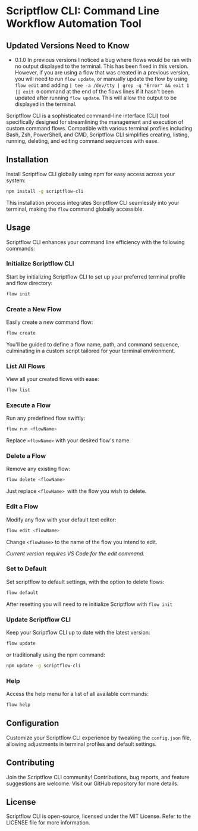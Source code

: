 # Scriptflow CLI: Command Line Workflow Automation Tool

## Updated Versions Need to Know
- 0.1.0
    In previous versions I noticed a bug where flows would be ran with no output displayed to the terminal. This has been fixed in this version. However, if you are using a flow that was created in a previous version, you will need to run `flow update`, or manually update the flow by using `flow edit` and adding `| tee -a /dev/tty | grep -q "Error" && exit 1 || exit 0` command at the end of the flows lines if it hasn't been updated after running `flow update`. This will allow the output to be displayed in the terminal.

Scriptflow CLI is a sophisticated command-line interface (CLI) tool specifically designed for streamlining the management and execution of custom command flows. Compatible with various terminal profiles including Bash, Zsh, PowerShell, and CMD, Scriptflow CLI simplifies creating, listing, running, deleting, and editing command sequences with ease.

## Installation
Install Scriptflow CLI globally using npm for easy access across your system:

```bash
npm install -g scriptflow-cli
```
This installation process integrates Scriptflow CLI seamlessly into your terminal, making the `flow` command globally accessible.

## Usage
Scriptflow CLI enhances your command line efficiency with the following commands:

### Initialize Scriptflow CLI
Start by initializing Scriptflow CLI to set up your preferred terminal profile and flow directory:

```bash
flow init
```

### Create a New Flow
Easily create a new command flow:

```bash
flow create
```
You'll be guided to define a flow name, path, and command sequence, culminating in a custom script tailored for your terminal environment.

### List All Flows
View all your created flows with ease:

```bash
flow list
```

### Execute a Flow
Run any predefined flow swiftly:

```bash
flow run <flowName>
```
Replace `<flowName>` with your desired flow's name.

### Delete a Flow
Remove any existing flow:

```bash
flow delete <flowName>
```
Just replace `<flowName> `with the flow you wish to delete.

### Edit a Flow
Modify any flow with your default text editor:

```bash
flow edit <flowName>
```
Change `<flowName>` to the name of the flow you intend to edit.

*Current version requires VS Code for the edit command.*

### Set to Default
Set scriptflow to default settings, with the option to delete flows:

```bash
flow default
```
After resetting you will need to re initialize Scriptflow with ```flow init```

### Update Scriptflow CLI
Keep your Scriptflow CLI up to date with the latest version:

```bash
flow update
```
or traditionally using the npm command:

```bash
npm update -g scriptflow-cli
```

### Help
Access the help menu for a list of all available commands:

```bash
flow help
```



## Configuration
Customize your Scriptflow CLI experience by tweaking the `config.json` file, allowing adjustments in terminal profiles and default settings.

## Contributing
Join the Scriptflow CLI community! Contributions, bug reports, and feature suggestions are welcome. Visit our GitHub repository for more details.

## License
Scriptflow CLI is open-source, licensed under the MIT License. Refer to the LICENSE file for more information.